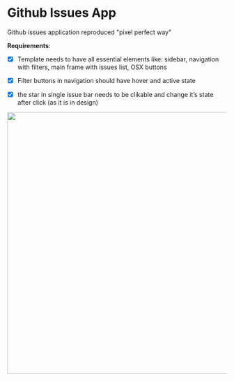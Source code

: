 # Github Issues App

Github issues application reproduced "pixel perfect way"

**Requirements**:
- [x] Template needs to have all essential elements like: sidebar, navigation with filters, main frame with issues list, OSX buttons

- [x] Filter buttons in navigation should have hover and active state

- [x] the star in single issue bar needs to be clikable and change it’s state after click (as it is in design)

<p align='center'>
    <img src='https://i.ibb.co/6nMfM3t/Zrzut-ekranu-2020-03-19-o-00-10-45.png' width='600' />
</p>
